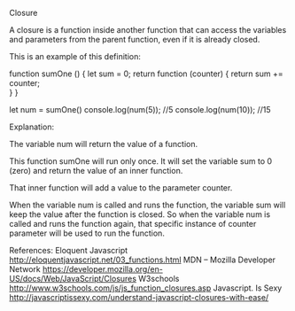 Closure

A closure is a function inside another function that can access the variables and parameters from the parent function, even if it is already closed.

This is an example of this definition:  

function sumOne () {
    let sum = 0;
    return function (counter) {
        return sum += counter;   
    }
}

let num = sumOne()
console.log(num(5));
//5
console.log(num(10));
//15

Explanation:

The variable num will return the value of a function.

This function sumOne will run only once. It will set the variable sum to 0 (zero) and return the value of an inner function.

That inner function will add a value to the parameter counter.

When the variable num is called and runs the function, the variable sum will keep the value after the function is closed. So when the variable num is called and runs the function again, that specific instance of counter parameter will be used to run the function.




References:
Eloquent Javascript
http://eloquentjavascript.net/03_functions.html
MDN – Mozilla Developer Network
https://developer.mozilla.org/en-US/docs/Web/JavaScript/Closures
W3schools
http://www.w3schools.com/js/js_function_closures.asp
Javascript. Is Sexy
http://javascriptissexy.com/understand-javascript-closures-with-ease/
